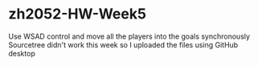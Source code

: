 # zh2052-HW-Week5

Use WSAD control and move all the players into the goals synchronously
Sourcetree didn't work this week so I uploaded the files using GitHub desktop

